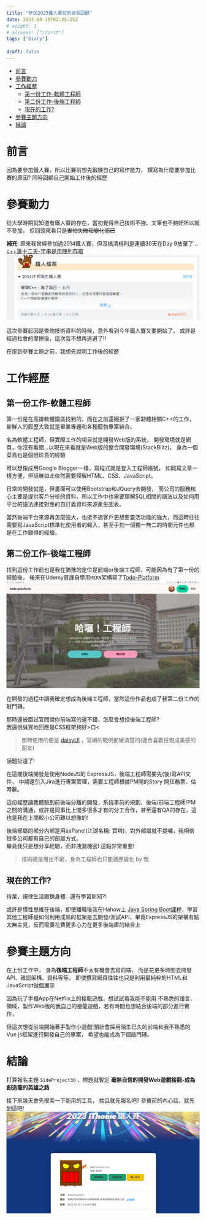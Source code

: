 ```yaml
---
title: "參加2023鐵人賽前的自我回顧"
date: 2023-09-10T02:35:25Z
# weight: 1
# aliases: ["/first"]
tags: ["Diary"]

draft: false
---
```

- [前言](#前言)
- [參賽動力](#參賽動力)
- [工作經歷](#工作經歷)
  - [第一份工作-軟體工程師](#第一份工作-軟體工程師)
  - [第二份工作-後端工程師](#第二份工作-後端工程師)
  - [現在的工作?](#現在的工作)
- [參賽主題方向](#參賽主題方向)
- [結論](#結論)
# 前言
因為要參加鐵人賽，所以比賽前想先鍛鍊自己的寫作能力，
撰寫為什麼要參加比賽的原因?
同時回顧自己開始工作後的經歷

# 參賽動力
從大學時期就知道有鐵人賽的存在，當初覺得自己技術不強、文筆也不夠好所以就不參加，
但回頭來看只是~~害怕失敗和變化而已~~

**補充**: 原來我曾經參加過2014鐵人賽，但沒搞清規則是連續30天在Day 9放棄了...
[c++第十二天-字串是用陣列存取](https://ithelp.ithome.com.tw/articles/10159509)
![曾參加2014鐵人賽半途而廢的照片QwQ](/images/2023-09-10原來我曾參賽過.png)

這次參賽起因是查詢技術資料的時候，意外看到今年鐵人賽又要開始了，
或許是經過社會的摩擦後，這次我不想再逃避了!!

在提到參賽主題之前，我想先說明工作後的經歷

# 工作經歷
## 第一份工作-軟體工程師
第一份是在高雄軟體園區找到的，而在之前還婉拒了一家韌體相關C++的工作，
新鮮人的履歷大致就是畢業專題和各種寵物專案結合。

名為軟體工程師，但實際工作的項目就是開發Web版的系統，
開發環境就是網頁，你沒有看錯...以現在來看就是Web版的整合開發環境(StackBlitz)，
身為一個菜鳥也是個很珍貴的經驗

可以想像成用Google Blogger一樣，寫程式就是登入工程師帳號，
如同寫文章一樣方便，但話雖如此依然需要理解HTML、CSS、JavaScript。

日常的開發就是，但畫面可以使用Bootstrap和JQuery去開發，
而公司的服務核心主要是提供客戶分析的資料，所以工作中也需要理解SQL相關的語法以及如何用平台的語法連接對應的自訂義資料來源產生圖表。

當然後端平台來源再怎麼強大，也抵不過客戶更想要靈活功能的強大，而這時往往需要寫JavaScript標準化使用者的輸入，甚至手刻一個獨一無二的時間元件也都是在工作難得的經驗。

## 第二份工作-後端工程師
找到這份工作前也是我在猶豫的定位是前端or後端工程師，可能因為有了第一份的經驗後，
後來在Udemy買課自學用`MERN`架構寫了[Todo-Platform](https://github.com/kabuto412rock/todo-platform)
![Todo-Platform首頁圖](/images/todo-platform-home.png)

在開發的過程中讓我確定想成為後端工程師，當然這份作品也成了我第二份工作的敲門磚，

那時還被面試官問說你前端寫的還不錯，怎麼會想投後端工程師?  
我還很誠實地回應是CSS框架夠好>口< 
> 那時使用的便是 [daisyUI](https://daisyui.com/) ，官網的範例都蠻清楚的(適合喜歡撿現成美感的朋友)

話題扯遠了!   

在這間後端開發是使用NodeJS的 ExpressJS，後端工程師需要先(後)寫API文件，
中期還引入Jira進行專案管理，需要工程師根據PM開的Story 開任務票、估時數。

這份經歷讓我體驗到前後端分離的開發，系統事前的規劃、後端/前端工程師/PM之間的溝通，或許是同事比上間多很多才有的分工合作，甚至還有QA的存在，這也是我在上間較小公司難以想像的!

後端部屬的部分內部是用aaPanel(江湖名稱: 寶塔)，對外部屬就不提囉，我相信很多公司都有自己的部屬方式。    
畢竟我只是想分享經驗，而非洩漏機密! 這點非常重要!

> 技術總是層出不窮，身為工程師也只能適應變化 by 我
## 現在的工作?
待業，規律生活鍛鍊身體...還有學習新知?!

或許是慣性思維在後端，即使離職後我在Hahow上 [Java Spring Boot課程](https://hahow.in/courses/5fe22e7fe810e10fc483dd78)，學習其他工程師是如何利用成熟的框架是去開發/測試API，畢竟ExpressJS的架構有點太無主見，反而需要花費更多心力在更多後端庫的結合上

# 參賽主題方向
在上份工作中， 身為**後端工程師**不太有機會去寫前端，
而是花更多時間去開發API、確認架構、資料等等，
即使撰寫網頁往往也只是利用最純粹的HTML和JavaScript做個展示

因為玩了手機App在Netflix上的接龍遊戲，想試試看我能不能用
不熟悉的語言、領域，製作Web版的我自己的接龍遊戲，若有時間也想結合後端的部分進行實作，
 
但這次想從前端開始著手製作小遊戲!預計會採用陌生已久的前端和我不熟悉的Vue.js框架進行開發自己的專案，
希望也能成為下個敲門磚。

# 結論
打算報名主題 `SideProject30` ，標題就暫定 **毫無自信的開發Web遊戲接龍-成為創造龍的英雄之路**

接下來幾天會先摸索一下能用的工具，
姑且就先報名吧? 參賽前的內心話，就先到這吧!
![2023鐵人賽報名成功圖](/images/2023-09-10鐵人賽報名成功圖qwq.png)


